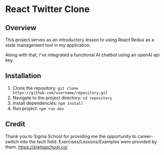 # React Twitter Clone

## Overview

This project serves as an introductory lesson to using React Redux as a state management tool in my application. 

Along with that, I've integrated a functional AI chatbot using an openAI api key. 

## Installation

1. Clone the repository: `git clone https://github.com/username/repository.git`
2. Navigate to the project directory: `cd repository`
3. Install dependencies: `npm install`
4. Run project: `npm run dev`

## Credit

Thank you to Sigma School for providing me the opportunity to career-switch into the tech field. Exercises/Lessons/Examples were provided by them. https://sigmaschool.co/

